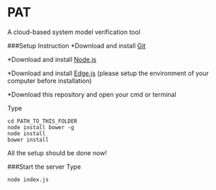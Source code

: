 # PAT
A cloud-based system model verification tool

###Setup Instruction
*Download and install [Git](https://git-scm.com/download/win)

*Download and install [Node.js](https://nodejs.org/en/)

*Download and install [Edge.js](https://github.com/tjanczuk/edge#windows) (please setup the environment of your computer before installation)

*Download this repository and open your cmd or terminal

Type
```
cd PATH_TO_THIS_FOLDER
node install bower -g
node install
bower install
```
All the setup should be done now!

###Start the server
Type
```
node index.js
```
